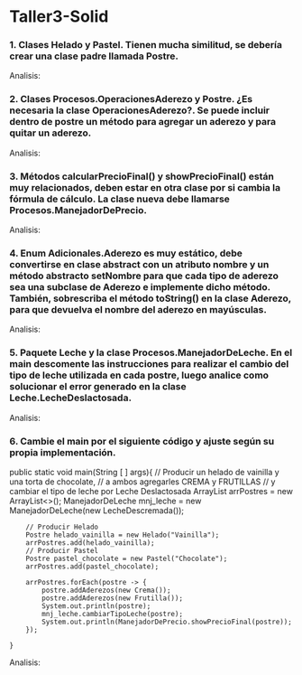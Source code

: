 # Taller3-Solid

### 1.	Clases Helado y Pastel. Tienen mucha similitud, se debería crear una clase padre llamada Postre.

Analisis: 

### 2.	Clases Procesos.OperacionesAderezo y Postre. ¿Es necesaria la clase OperacionesAderezo?. Se puede incluir dentro de postre un método para agregar un aderezo y para quitar un aderezo.

Analisis: 

### 3.	Métodos calcularPrecioFinal() y  showPrecioFinal() están muy relacionados, deben estar en otra clase por si cambia la fórmula de cálculo. La clase nueva debe llamarse Procesos.ManejadorDePrecio.

Analisis: 

### 4.	Enum Adicionales.Aderezo es muy estático, debe convertirse en clase abstract con un atributo nombre y un método abstracto setNombre para que cada tipo de aderezo sea una subclase de Aderezo e implemente dicho método. También, sobrescriba el método toString() en la clase Aderezo, para que devuelva el nombre del aderezo en mayúsculas.

Analisis: 

### 5.	Paquete Leche y la clase Procesos.ManejadorDeLeche. En el main descomente las instrucciones para realizar el cambio del tipo de leche utilizada en cada postre, luego analice como solucionar el error generado en la clase Leche.LecheDeslactosada.

Analisis: 

### 6.	Cambie el main por el siguiente código y ajuste según su propia implementación.

public static void main(String [ ] args){
        // Producir un helado de vainilla y una torta de chocolate, 
        // a ambos agregarles CREMA y FRUTILLAS
        // y cambiar el tipo de leche por Leche Deslactosada
        ArrayList<Postre> arrPostres = new ArrayList<>();
        ManejadorDeLeche mnj_leche = new ManejadorDeLeche(new LecheDescremada());
        
        // Producir Helado
        Postre helado_vainilla = new Helado("Vainilla");
        arrPostres.add(helado_vainilla);
        // Producir Pastel
        Postre pastel_chocolate = new Pastel("Chocolate");
        arrPostres.add(pastel_chocolate);
        
        arrPostres.forEach(postre -> {
            postre.addAderezos(new Crema());
            postre.addAderezos(new Frutilla());
            System.out.println(postre);
            mnj_leche.cambiarTipoLeche(postre);
            System.out.println(ManejadorDePrecio.showPrecioFinal(postre));
        });        
        
    }

Analisis: 